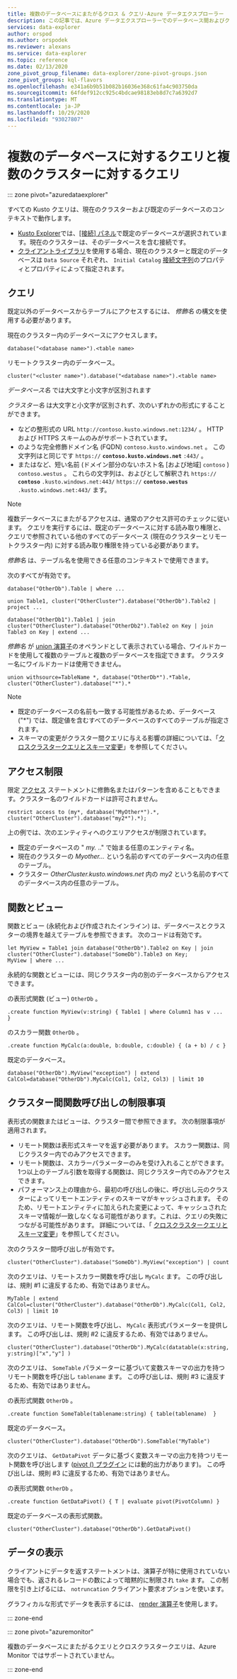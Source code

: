 ```yaml
---
title: 複数のデータベースにまたがるクロス & クエリ-Azure データエクスプローラー
description: この記事では、Azure データエクスプローラーでのデータベース間およびクロスクラスタークエリについて説明します。
services: data-explorer
author: orspod
ms.author: orspodek
ms.reviewer: alexans
ms.service: data-explorer
ms.topic: reference
ms.date: 02/13/2020
zone_pivot_group_filename: data-explorer/zone-pivot-groups.json
zone_pivot_groups: kql-flavors
ms.openlocfilehash: e341a6b9b51b082b16036e368c61fa4c903750da
ms.sourcegitcommit: 64fdef912cc925c4bdcae98183eb8d7c7a6392d7
ms.translationtype: MT
ms.contentlocale: ja-JP
ms.lasthandoff: 10/29/2020
ms.locfileid: "93027807"
---
```

# <a name="cross-database-and-cross-cluster-queries"></a>複数のデータベースに対するクエリと複数のクラスターに対するクエリ

::: zone pivot="azuredataexplorer"

すべての Kusto クエリは、現在のクラスターおよび既定のデータベースのコンテキストで動作します。
* [Kusto Explorer](../tools/kusto-explorer.md)では、[[接続] パネル](../tools/kusto-explorer.md#connections-panel)で既定のデータベースが選択されています。現在のクラスターは、そのデータベースを含む接続です。
* [クライアントライブラリ](../api/netfx/about-kusto-data.md)を使用する場合、現在のクラスターと既定のデータベースは `Data Source` それぞれ、 `Initial Catalog` [接続文字列](../api/connection-strings/kusto.md)のプロパティとプロパティによって指定されます。

## <a name="queries"></a>クエリ
既定以外のデータベースからテーブルにアクセスするには、 *修飾名* の構文を使用する必要があります。

現在のクラスター内のデータベースにアクセスします。

```kusto
database("<database name>").<table name>
```

リモートクラスター内のデータベース。
```kusto
cluster("<cluster name>").database("<database name>").<table name>
```

*データベース名* では大文字と小文字が区別されます

*クラスター名* は大文字と小文字が区別されず、次のいずれかの形式にすることができます。
   * などの整形式の URL `http://contoso.kusto.windows.net:1234/` 。 HTTP および HTTPS スキームのみがサポートされています。
   * のような完全修飾ドメイン名 (FQDN) `contoso.kusto.windows.net` 。 この文字列はと同じです `https://` **`contoso.kusto.windows.net`** `:443/` 。
   * またはなど、短い名前 (ドメイン部分のないホスト名 [および地域] `contoso` ) `contoso.westus` 。 これらの文字列は、およびとして解釈され `https://` **`contoso`** `.kusto.windows.net:443/` `https://` **`contoso.westus`** `.kusto.windows.net:443/` ます。

> [!NOTE]
> 複数データベースにまたがるアクセスは、通常のアクセス許可のチェックに従います。
> クエリを実行するには、既定のデータベースに対する読み取り権限と、クエリで参照されている他のすべてのデータベース (現在のクラスターとリモートクラスター内) に対する読み取り権限を持っている必要があります。

*修飾名* は、テーブル名を使用できる任意のコンテキストで使用できます。

次のすべてが有効です。

```kusto
database("OtherDb").Table | where ...

union Table1, cluster("OtherCluster").database("OtherDb").Table2 | project ...

database("OtherDb1").Table1 | join cluster("OtherCluster").database("OtherDb2").Table2 on Key | join Table3 on Key | extend ...
```

*修飾名* が [union 演算子](./unionoperator.md)のオペランドとして表示されている場合、ワイルドカードを使用して複数のテーブルと複数のデータベースを指定できます。 クラスター名にワイルドカードは使用できません。

```kusto
union withsource=TableName *, database("OtherDb*").*Table, cluster("OtherCluster").database("*").*
```

> [!NOTE]
> * 既定のデータベースの名前も一致する可能性があるため、データベース ("&#42;") では、既定値を含むすべてのデータベースのすべてのテーブルが指定されます。
> * スキーマの変更がクラスター間クエリに与える影響の詳細については、「[クロスクラスタークエリとスキーマ変更](../concepts/crossclusterandschemachanges.md)」を参照してください。

## <a name="access-restriction"></a>アクセス制限

限定 [アクセス](./restrictstatement.md) ステートメントに修飾名またはパターンを含めることもできます。クラスター名のワイルドカードは許可されません。

```kusto
restrict access to (my*, database("MyOther*").*, cluster("OtherCluster").database("my2*").*);
```

上の例では、次のエンティティへのクエリアクセスが制限されています。

* 既定のデータベースの " *my.* .." で始まる任意のエンティティ名。 
* 現在のクラスターの *Myother...* という名前のすべてのデータベース内の任意のテーブル。
* クラスター *OtherCluster.kusto.windows.net* 内の *my2* という名前のすべてのデータベース内の任意のテーブル。

## <a name="functions-and-views"></a>関数とビュー

関数とビュー (永続化および作成されたインライン) は、データベースとクラスターの境界を越えてテーブルを参照できます。 次のコードは有効です。

```kusto
let MyView = Table1 join database("OtherDb").Table2 on Key | join cluster("OtherCluster").database("SomeDb").Table3 on Key;
MyView | where ...
```

永続的な関数とビューには、同じクラスター内の別のデータベースからアクセスできます。

の表形式関数 (ビュー) `OtherDb` 。

```kusto
.create function MyView(v:string) { Table1 | where Column1 has v ...  }  
```

のスカラー関数 `OtherDb` 。

```kusto
.create function MyCalc(a:double, b:double, c:double) { (a + b) / c }  
```

既定のデータベース。

```kusto
database("OtherDb").MyView("exception") | extend CalCol=database("OtherDb").MyCalc(Col1, Col2, Col3) | limit 10
```

## <a name="limitations-of-cross-cluster-function-calls"></a>クラスター間関数呼び出しの制限事項

表形式の関数またはビューは、クラスター間で参照できます。 次の制限事項が適用されます。

* リモート関数は表形式スキーマを返す必要があります。 スカラー関数は、同じクラスター内でのみアクセスできます。
* リモート関数は、スカラーパラメーターのみを受け入れることができます。 1つ以上のテーブル引数を取得する関数は、同じクラスター内でのみアクセスできます。
* パフォーマンス上の理由から、最初の呼び出しの後に、呼び出し元のクラスターによってリモートエンティティのスキーマがキャッシュされます。 そのため、リモートエンティティに加えられた変更によって、キャッシュされたスキーマ情報が一致しなくなる可能性があります。これは、クエリの失敗につながる可能性があります。 詳細については、「 [クロスクラスタークエリとスキーマ変更](../concepts/crossclusterandschemachanges.md)」を参照してください。

次のクラスター間呼び出しが有効です。

```kusto
cluster("OtherCluster").database("SomeDb").MyView("exception") | count
```

次のクエリは、リモートスカラー関数を呼び出し `MyCalc` ます。
この呼び出しは、規則 #1 に違反するため、有効ではありません。

```kusto
MyTable | extend CalCol=cluster("OtherCluster").database("OtherDb").MyCalc(Col1, Col2, Col3) | limit 10
```

次のクエリは、リモート関数を呼び出し、 `MyCalc` 表形式パラメーターを提供します。
この呼び出しは、規則 #2 に違反するため、有効ではありません。

```kusto
cluster("OtherCluster").database("OtherDb").MyCalc(datatable(x:string, y:string)["x","y"] )
```

次のクエリは、 `SomeTable` パラメーターに基づいて変数スキーマの出力を持つリモート関数を呼び出し `tablename` ます。
この呼び出しは、規則 #3 に違反するため、有効ではありません。

の表形式関数 `OtherDb` 。

```kusto
.create function SomeTable(tablename:string) { table(tablename)  }  
```

既定のデータベース。

```kusto
cluster("OtherCluster").database("OtherDb").SomeTable("MyTable")
```

次のクエリは、 `GetDataPivot` データに基づく変数スキーマの出力を持つリモート関数を呼び出します ([pivot () プラグイン](pivotplugin.md) には動的出力があります)。
この呼び出しは、規則 #3 に違反するため、有効ではありません。

の表形式関数 `OtherDb` 。

```kusto
.create function GetDataPivot() { T | evaluate pivot(PivotColumn) }  
```

既定のデータベースの表形式関数。

```kusto
cluster("OtherCluster").database("OtherDb").GetDataPivot()
```

## <a name="displaying-data"></a>データの表示

クライアントにデータを返すステートメントは、演算子が特に使用されていない場合でも、返されるレコードの数によって暗黙的に制限され `take` ます。 この制限を引き上げるには、 `notruncation` クライアント要求オプションを使います。

グラフィカルな形式でデータを表示するには、 [render 演算子](renderoperator.md)を使用します。

::: zone-end

::: zone pivot="azuremonitor"

複数のデータベースにまたがるクエリとクロスクラスタークエリは、Azure Monitor ではサポートされていません。

::: zone-end
